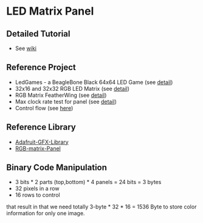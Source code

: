 # LED Matrix Panel

## Detailed Tutorial
- See [wiki][7]

## Reference Project
- LedGames - a BeagleBone Black 64x64 LED Game (see [detail][1])
- 32x16 and 32x32 RGB LED Matrix (see [detail][2])
- RGB Matrix FeatherWing (see [detail][3])
- Max clock rate test for panel (see [detail][4])
- Control flow (see [here][8])
## Reference Library
- [Adafruit-GFX-Library][5]
- [RGB-matrix-Panel][6]

[7]: https://bikerglen.com/projects/lighting/led-panel-1up/#Required_Software
[1]: https://learn.adafruit.com/ledgames-beaglebone-black-64x64-led-game/overview
[2]: https://learn.adafruit.com/32x16-32x32-rgb-led-matrix/how-the-matrix-works
[3]: https://learn.adafruit.com/rgb-matrix-featherwing/overview
[4]: https://forums.adafruit.com/viewtopic.php?f=47&t=26130&start=0
[5]: https://github.com/adafruit/Adafruit-GFX-Library
[6]: https://github.com/adafruit/RGB-matrix-Panel

[8]: https://qiita.com/onokatio/items/1b99ae9475b6a9fc2f15

## Binary Code Manipulation
- 3 bits * 2 parts (top,bottom) * 4 panels = 24 bits = 3 bytes
- 32 pixels in a row
- 16 rows to control

that result in that we need totally 3-byte * 32 * 16 = 1536 Byte to store color information for only one image.
